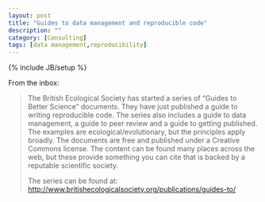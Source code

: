 ```yaml
---
layout: post
title: "Guides to data management and reproducible code"
description: ""
category: [Consulting]
tags: [data management,reproducibility]
---
```

{% include JB/setup %}

From the inbox:

> The British Ecological Society has started a series of “Guides to Better Science” documents. They have just published a guide to writing reproducible code. The series also includes a guide to data management, a guide to peer review and a guide to getting published.  The examples are ecological/evolutionary, but the principles apply broadly.  The documents are free and published under a Creative Commons license.   The content can be found many places across the web, but these provide something you can cite that is backed by a reputable scientific society.
> 
> The series can be found at: <http://www.britishecologicalsociety.org/publications/guides-to/>
